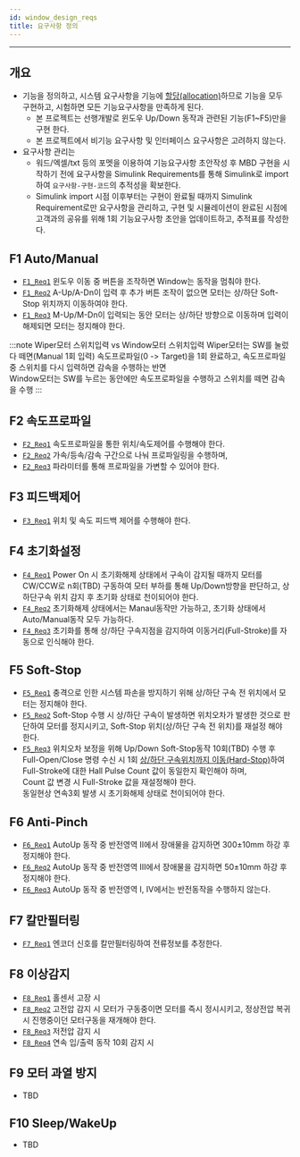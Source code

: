 ```yaml
---
id: window_design_reqs
title: 요구사항 정의
---
```

---

## 개요

* 기능을 정의하고, 시스템 요구사항을 기능에 <u>할당(allocation)</u>하므로 기능을 모두 구현하고, 시험하면 모든 기능요구사항을 만족하게 된다.
  * 본 프로젝트는 선행개발로 윈도우 Up/Down 동작과 관련된 기능(F1~F5)만을 구현 한다.
  * 본 프로젝트에서 비기능 요구사항 및 인터페이스 요구사항은 고려하지 않는다.
* 요구사항 관리는
  * 워드/엑셀/txt 등의 포멧을 이용하여 기능요구사항 초안작성 후 MBD 구현을 시작하기 전에 요구사항을 Simulink Requirements를 통해 Simulink로 import하여 `요구사항-구현-코드`의 추적성을 확보한다.
  * Simulink import 시점 이후부터는 구현이 완료될 때까지 Simulink Requirement로만 요구사항을 관리하고, 구현 및 시뮬레이션이 완료된 시점에 고객과의 공유를 위해 1회 기능요구사항 초안을 업데이트하고, 추적표를 작성한다.

## F1 Auto/Manual

* [`F1_Req1`](/.) 윈도우 이동 중 버튼을 조작하면 Window는 동작을 멈춰야 한다.
* [`F1_Req2`](/.) A-Up/A-Dn이 입력 후 추가 버튼 조작이 없으면 모터는 상/하단 Soft-Stop 위치까지 이동하여야 한다.
* [`F1_Req3`](/.) M-Up/M-Dn이 입력되는 동안 모터는 상/하단 방향으로 이동하며 입력이 해제되면 모터는 정지해야 한다.

:::note Wiper모터 스위치입력 vs Window모터 스위치입력
Wiper모터는 SW를 눌렀다 떼면(Manual 1회 입력) 속도프로파일(0 -> Target)을 1회 완료하고, 속도프로파일 중 스위치를 다시 입력하면 감속을 수행하는 반면  
Window모터는 SW를 누르는 동안에만 속도프로파일을 수행하고 스위치를 떼면 감속을 수행
:::

## F2 속도프로파일

* [`F2_Req1`](/.) 속도프로파일을 통한 위치/속도제어를 수행해야 한다.
* [`F2_Req2`](/.) 가속/등속/감속 구간으로 나눠 프로파일링을 수행하며, 
* [`F2_Req3`](/.) 파라미터를 통해 프로파일을 가변할 수 있어야 한다.
  
## F3 피드백제어

* [`F3_Req1`](/.) 위치 및 속도 피드백 제어를 수행해야 한다.

## F4 초기화설정

* [`F4_Req1`](/.) Power On 시 초기화해제 상태에서 구속이 감지될 때까지 모터를 CW/CCW로 n회(TBD) 구동하여 모터 부하를 통해 Up/Down방향을 판단하고, 상하단구속 위치 감지 후 초기화 상태로 천이되어야 한다.
* [`F4_Req2`](/.) 초기화해제 상태에서는 Manaul동작만 가능하고, 초기화 상태에서 Auto/Manual동작 모두 가능하다.
* [`F4_Req3`](/.) 초기화를 통해 상/하단 구속지점을 감지하여 이동거리(Full-Stroke)를 자동으로 인식해야 한다.
  
## F5 Soft-Stop

* [`F5_Req1`](/.) 충격으로 인한 시스템 파손을 방지하기 위해 상/하단 구속 전 위치에서 모터는 정지해야 한다.
* [`F5_Req2`](/.) Soft-Stop 수행 시 상/하단 구속이 발생하면 위치오차가 발생한 것으로 판단하여 모터를 정지시키고, Soft-Stop 위치(상/하단 구속 전 위치)를 재설정 해야 한다.
* [`F5_Req3`](/.) 위치오차 보정을 위해 Up/Down Soft-Stop동작 10회(TBD) 수행 후 Full-Open/Close 명령 수신 시 1회 <u>상/하단 구속위치까지 이동(Hard-Stop)</u>하여 Full-Stroke에 대한 Hall Pulse Count 값이 동일한지 확인해야 하며,  
Count 값 변경 시 Full-Stroke 값을 재설정해야 한다.  
동일현상 연속3회 발생 시 초기화해제 상태로 천이되어야 한다.
  
## F6 Anti-Pinch

* [`F6_Req1`](/.) AutoUp 동작 중 반전영역 II에서 장애물을 감지하면 300±10mm 하강 후 정지해야 한다.
* [`F6_Req2`](/.) AutoUp 동작 중 반전영역 III에서 장애물을 감지하면 50±10mm 하강 후 정지해야 한다.
* [`F6_Req3`](/.) AutoUp 동작 중 반전영역 I, IV에서는 반전동작을 수행하지 않는다.
  
## F7 칼만필터링

* [`F7_Req1`](/.) 엔코더 신호를 칼만필터링하여 전류정보를 추정한다.
  
## F8 이상감지

* [`F8_Req1`](./) 홀센서 고장 시 
* [`F8_Req2`](./) 고전압 감지 시 모터가 구동중이면 모터를 즉시 정시시키고, 정상전압 복귀 시 진행중이던 모터구동을 재개해야 한다.
* [`F8_Req3`](./) 저전압 감지 시 
* [`F8_Req4`](./) 연속 입/출력 동작 10회 감지 시 

## F9 모터 과열 방지

* TBD

## F10 Sleep/WakeUp

* TBD

